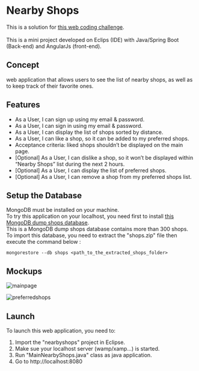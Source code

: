 # Nearby Shops

This is a solution for [this web coding challenge](https://github.com/hiddenfounders/web-internship-cc).
<br/>
<br/>This is a mini project developed on Eclips (IDE) with Java/Spring Boot (Back-end) and AngularJs (front-end).

## Concept
web application that allows users to see the list of nearby shops, as well as to keep track of their favorite ones.

## Features
- As a User, I can sign up using my email & password.
- As a User, I can sign in using my email & password.
- As a User, I can display the list of shops sorted by distance.
- As a User, I can like a shop, so it can be added to my preferred shops.
- Acceptance criteria: liked shops shouldn’t be displayed on the main page.
- [Optional] As a User, I can dislike a shop, so it won’t be displayed within “Nearby Shops” list during the next 2 hours.
- [Optional] As a User, I can display the list of preferred shops.
- [Optional] As a User, I can remove a shop from my preferred shops list.

## Setup the Database
MongoDB must be installed on your machine.
<br/>To try this application on your localhost, you need first to install [this MongoDB dump shops database](https://github.com/timpeace/nearby-shops/blob/master/shops.zip).
<br/>This is a MongoDB dump shops database contains more than 300 shops.
<br/>To import this database, you need to extract the "shops.zip" file then execute the command below :
```
mongorestore --db shops <path_to_the_extracted_shops_folder>
```

## Mockups
![mainpage](https://user-images.githubusercontent.com/22826923/40513579-be12fb2c-5f95-11e8-8ac5-520e42e1f159.png)

![preferredshops](https://user-images.githubusercontent.com/22826923/40513600-ce7f0d70-5f95-11e8-95b9-33c7f8ad77a8.png)

## Launch
To launch this web application, you need to:
1. Import the "nearbyshops" project in Eclipse.
2. Make sue your localhost server (wamp/xamp...) is started.
3. Run "MainNearbyShops.java" class as java application.
4. Go to http://localhost:8080
